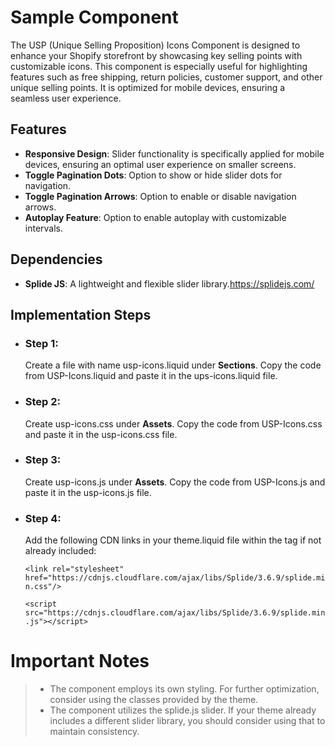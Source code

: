 # Sample Component

The USP (Unique Selling Proposition) Icons Component is designed to enhance your Shopify storefront by showcasing key selling points with customizable icons. This component is especially useful for highlighting features such as free shipping, return policies, customer support, and other unique selling points. It is optimized for mobile devices, ensuring a seamless user experience.

## Features

 - **Responsive Design**: Slider functionality is specifically applied for mobile devices, ensuring an optimal user experience on smaller screens.
 - **Toggle Pagination Dots**: Option to show or hide slider dots for navigation.
 - **Toggle Pagination Arrows**: Option to enable or disable navigation arrows.
 - **Autoplay Feature**: Option to enable autoplay with customizable intervals.

## Dependencies

 - **Splide JS**: A lightweight and flexible slider library.https://splidejs.com/


## Implementation Steps

 - ### Step 1: 
   Create a file with name usp-icons.liquid under **Sections**. Copy the code from USP-Icons.liquid and paste it in the ups-icons.liquid file.
  - ### Step 2:
    Create usp-icons.css under **Assets**. Copy the code from USP-Icons.css and paste it in the usp-icons.css file.
  - ### Step 3: 
	 Create usp-icons.js under **Assets**. Copy the code from USP-Icons.js and paste it in the usp-icons.js file.
  - ### Step 4:
    Add the following CDN links in your theme.liquid file within the <head> tag if not already included:

    `<link rel="stylesheet" href="https://cdnjs.cloudflare.com/ajax/libs/Splide/3.6.9/splide.min.css"/>`
    
    `<script src="https://cdnjs.cloudflare.com/ajax/libs/Splide/3.6.9/splide.min.js"></script>`


# Important Notes

>  - The component employs its own styling. For further optimization, consider using the classes provided by the
> theme.
>  - The component utilizes the splide.js slider. If your theme already includes a different slider library, you should consider using that to
> maintain consistency.
